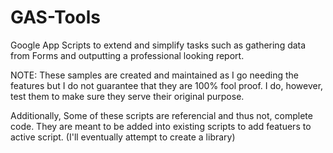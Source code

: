 # GAS-Tools
Google App Scripts to extend and simplify tasks such as gathering data from Forms and outputting a professional looking report. 

NOTE: These samples are created and maintained as I go needing the features but I do not guarantee that they are 100% fool proof. I do, however, test them to make sure they serve their original purpose. 

Additionally, Some of these scripts are referencial and thus not, complete code. They are meant to be added into existing scripts to add featuers to active script. (I'll eventually attempt to create a library) 
